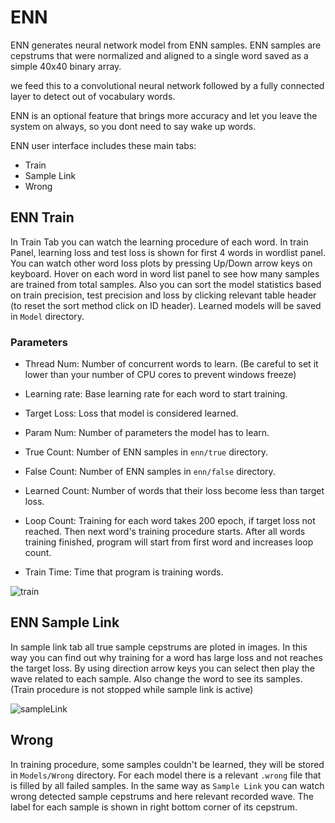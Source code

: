 # ENN

ENN generates neural network model from ENN samples. ENN samples are cepstrums that were normalized and aligned to a single word saved as a simple 40x40 binary array.

we feed this to a convolutional neural network followed by a fully connected layer to detect out of vocabulary words.

ENN is an optional feature that brings more accuracy and let you leave the system on always, so you dont need to say wake up words.

ENN user interface includes these main tabs:

* Train
* Sample Link
* Wrong

## ENN Train

In Train Tab you can watch the learning procedure of each word. In train Panel, learning loss and test loss is shown for first 4 words in wordlist panel. You can watch other word loss plots by pressing Up/Down arrow keys on keyboard. Hover on each word in word list panel to see how many samples are trained from total samples. Also you can sort the model statistics based on train precision, test precision and loss by clicking relevant table header (to reset the sort method click on ID header). Learned models will be saved in `Model` directory.

### Parameters

* Thread Num: Number of concurrent words to learn. (Be careful to set it lower than your number of CPU cores to prevent windows freeze)

* Learning rate: Base learning rate for each word to start training.

* Target Loss: Loss that model is considered learned.

* Param Num: Number of parameters the model has to learn.

* True Count: Number of ENN samples in `enn/true` directory.

* False Count: Number of ENN samples in `enn/false` directory.

* Learned Count: Number of words that their loss become less than target loss.

* Loop Count: Training for each word takes 200 epoch, if target loss not reached. Then next word's training procedure starts. After all words training finished, program will start from first word and increases loop count.

* Train Time: Time that program is training words.

![train](../img/enn_train.png)

## ENN Sample Link

In sample link tab all true sample cepstrums are ploted in images. In this way you can find out why training for a word has large loss and not reaches the target loss.
By using direction arrow keys you can select then play the wave related to each sample. Also change the word to see its samples. (Train procedure is not stopped while sample link is active)

![sampleLink](../img/enn_sample_link.png)

## Wrong

In training procedure, some samples couldn't be learned, they will be stored in `Models/Wrong` directory. For each model there is a relevant `.wrong` file that is filled by all failed samples. In the same way as `Sample Link` you can watch wrong detected sample cepstrums and here relevant recorded wave. The label for each sample is shown in right bottom corner of its cepstrum.
